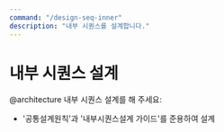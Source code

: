 ```yaml
---
command: "/design-seq-inner"
description: "내부 시퀀스를 설계합니다."
---
```


# 내부 시퀀스 설계

@architecture
내부 시퀀스 설계를 해 주세요:
- '공통설계원칙'과 '내부시퀀스설계 가이드'를 준용하여 설계